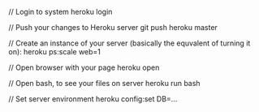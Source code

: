 // Login to system
heroku login

// Push your changes to Heroku server
git push heroku master

// Create an instance of your server (basically the equvalent of turning it on):
heroku ps:scale web=1

// Open browser with your page
heroku open

// Open bash, to see your files on server
heroku run bash

// Set server environment
heroku config:set DB=...